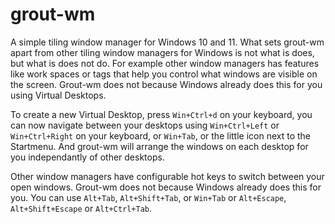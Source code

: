 # grout-wm

A simple tiling window manager for Windows 10 and 11. What sets grout-wm apart from other tiling window managers for Windows is not what is does, but what is does not do. For example other window managers has features like work spaces or tags that help you control what windows are visible on the screen. Grout-wm does not because Windows already does this for you using Virtual Desktops.

To create a new Virtual Desktop, press `Win+Ctrl+d` on your keyboard, you can now navigate between your desktops using `Win+Ctrl+Left` or `Win+Ctrl+Right` on your keyboard, or `Win+Tab`, or the little icon next to the Startmenu. And grout-wm will arrange the windows on each desktop for you independantly of other desktops.

Other window managers have configurable hot keys to switch between your open windows. Grout-wm does not because Windows already does this for you. You can use `Alt+Tab`, `Alt+Shift+Tab`, or `Win+Tab` or `Alt+Escape`, `Alt+Shift+Escape` or `Alt+Ctrl+Tab`.
